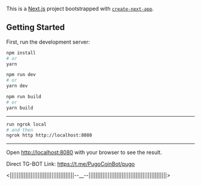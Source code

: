 This is a [Next.js](https://nextjs.org) project bootstrapped with [`create-next-app`](https://nextjs.org/docs/pages/api-reference/create-next-app).

<!Hi guys!>

## Getting Started

First, run the development server:

```bash install
npm install
# or
yarn
```

```bash local dev
npm run dev
# or
yarn dev
```

```bash build
npm run build
# or
yarn build
```

---

```bash ngrok
run ngrok local
# and then
ngrok http http://localhost:8080
```

---

Open [http://localhost:8080](http://localhost:8080) with your browser to see the result.

Direct TG-BOT Link: https://t.me/PugoCoinBot/pugo

<|||||||||||||||||||||||||||||||||||||--\_\_--|||||||||||||||||||||||||||||||||||||||||||||>
